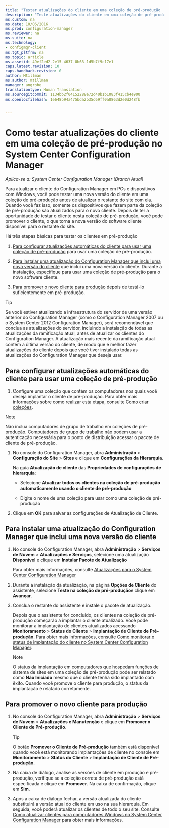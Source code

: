 ```yaml
---
title: "Testar atualizações do cliente em uma coleção de pré-produção | System Center Configuration Manager"
description: "Teste atualizações do cliente em uma coleção de pré-produção no System Center Configuration Manager."
ms.custom: na
ms.date: 10/06/2016
ms.prod: configuration-manager
ms.reviewer: na
ms.suite: na
ms.technology:
- configmgr-client
ms.tgt_pltfrm: na
ms.topic: article
ms.assetid: 49ef2ed2-2e15-4637-8b63-1d5b7f9c17e1
caps.latest.revision: 10
caps.handback.revision: 0
author: Mtillman
ms.author: mtillman
manager: angrobe
translationtype: Human Translation
ms.sourcegitcommit: 1134bb2f04152288e72d40b1b1083f415cb4e900
ms.openlocfilehash: 1e648b94a475bda2b35d69ff0a8863d2e0d248fb


---
```

# <a name="how-to-test-client-upgrades-in-a-preproduction-collection-in-system-center-configuration-manager"></a>Como testar atualizações do cliente em uma coleção de pré-produção no System Center Configuration Manager

*Aplica-se a: System Center Configuration Manager (Branch Atual)*

Para atualizar o cliente do Configuration Manager em PCs e dispositivos com Windows, você pode testar uma nova versão do cliente em uma coleção de pré-produção antes de atualizar o restante do site com ela.  Quando você faz isso, somente os dispositivos que fazem parte da coleção de pré-produção são atualizados para o novo cliente. Depois de ter a oportunidade de testar o cliente nesta coleção de pré-produção, você pode promover o cliente, o que torna a nova versão do software cliente disponível para o restante do site.  

 Há três etapas básicas para testar os clientes em pré-produção  

1.  [Para configurar atualizações automáticas do cliente para usar uma coleção de pré-produção](#BKMK_config) para usar uma coleção de pré-produção.  

2.  [Para instalar uma atualização do Configuration Manager que inclui uma nova versão do cliente](#BKMK_install) que inclui uma nova versão do cliente. Durante a instalação, especifique para usar uma coleção de pré-produção para o novo software cliente.  

3.  [Para promover o novo cliente para produção](#BKMK_promote) depois de testá-lo suficientemente em pré-produção.  

> [!TIP]  
>  Se você estiver atualizando a infraestrutura do servidor de uma versão anterior do Configuration Manager \(como o Configuration Manager 2007 ou o System Center 2012 Configuration Manager\), será recomendável que conclua as atualizações do servidor, incluindo a instalação de todas as atualizações da ramificação atual, antes de atualizar os clientes do Configuration Manager.   A atualização mais recente da ramificação atual contém a última versão do cliente, de modo que é melhor fazer atualizações do cliente depois que você tiver instalado todas as atualizações do Configuration Manager que deseja usar.  

##  <a name="a-namebkmkconfiga-to-configure-automatic-client-upgrades-to-use-a-preproduction-collection"></a><a name="BKMK_config"></a> Para configurar atualizações automáticas do cliente para usar uma coleção de pré-produção  

1. Configure uma coleção que contém os computadores nos quais você deseja implantar o cliente de pré-produção. Para obter mais informações sobre como realizar esta etapa, consulte [Como criar coleções](..\collections\create-collections.md).

> [!NOTE]
> Não inclua computadores de grupo de trabalho em coleções de pré-produção. Computadores de grupo de trabalho não podem usar a autenticação necessária para o ponto de distribuição acessar o pacote de cliente de pré-produção.   

1.  No console do Configuration Manager, abra **Administração** > **Configuração do Site** > **Sites** e clique em **Configurações da Hierarquia**.  

     Na guia **Atualização de cliente** das **Propriedades de configurações de hierarquia**:  

    -   Selecione **Atualizar todos os clientes na coleção de pré-produção automaticamente usando o cliente de pré-produção**  

    -   Digite o nome de uma coleção para usar como uma coleção de pré-produção  

2.  Clique em **OK** para salvar as configurações de Atualização de Cliente.  

##  <a name="a-namebkmkinstalla-to-install-a-configuration-manager-update-that-includes-a-new-version-of-the-client"></a><a name="BKMK_install"></a> Para instalar uma atualização do Configuration Manager que inclui uma nova versão do cliente  

1.  No console do Configuration Manager, abra **Administração** > **Serviços de Nuvem** > **Atualizações e Serviços**, selecione uma atualização **Disponível** e clique em **Instalar Pacote de Atualização**  

     Para obter mais informações, consulte [Atualizações para o System Center Configuration Manager](../../../../core/servers/manage/updates.md)  

2.  Durante a instalação da atualização, na página **Opções de Cliente** do assistente, selecione **Teste na coleção de pré-produção**e clique em **Avançar**.  

3.  Conclua o restante do assistente e instale o pacote de atualização.  

     Depois que o assistente for concluído, os clientes na coleção de pré-produção começarão a implantar o cliente atualizado. Você pode monitorar a implantação de clientes atualizados acessando **Monitoramento** > **Status do Cliente** > **Implantação de Cliente de Pré-produção**. Para obter mais informações, consulte [Como monitorar o status de implantação do cliente no System Center Configuration Manager](../../../../core/clients/deploy/monitor-client-deployment-status.md).

    > [!NOTE]
    > O status da implantação em computadores que hospedam funções de sistema de sites em uma coleção de pré-produção pode ser relatado como **Não Iniciado** mesmo que o cliente tenha sido implantado com êxito. Quando você promove o cliente para produção, o status da implantação é relatado corretamente.

##  <a name="a-namebkmkpromotea-to-promote-the-new-client-to-production"></a><a name="BKMK_promote"></a> Para promover o novo cliente para produção  

1.  No console do Configuration Manager, abra **Administração** > **Serviços de Nuvem** > **Atualizações e Manutenção** e clique em **Promover o Cliente de Pré-produção**.

    > [!TIP]
    > O botão **Promover o Cliente de Pré-produção** também está disponível quando você está monitorando implantações de cliente no console em **Monitoramento** > **Status do Cliente** > **Implantação de Cliente de Pré-produção**.

2.  Na caixa de diálogo, analise as versões de cliente em produção e pré-produção, verifique se a coleção correta de pré-produção está especificada e clique em **Promover**. Na caixa de confirmação, clique em **Sim**.  

3.  Após a caixa de diálogo fechar, a versão atualizada do cliente substituirá a versão atual do cliente em uso na sua hierarquia. Em seguida, você poderá atualizar os clientes de todo o seu site. Consulte [Como atualizar clientes para computadores Windows no System Center Configuration Manager](../../../../core/clients/manage/upgrade/upgrade-clients-for-windows-computers.md) para obter mais informações.  



<!--HONumber=Nov16_HO1-->


